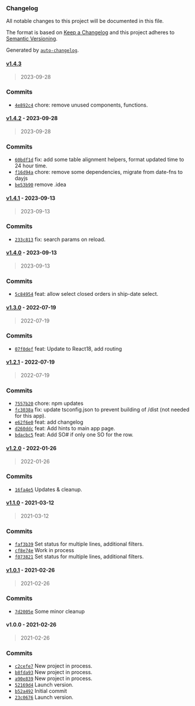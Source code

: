 ### Changelog

All notable changes to this project will be documented in this file.

The format is based on [Keep a Changelog](https://keepachangelog.com/en/1.0.0/)
and this project adheres to [Semantic Versioning](https://semver.org/spec/v2.0.0.html).

Generated by [`auto-changelog`](https://github.com/CookPete/auto-changelog).

#### [v1.4.3](https://github.com/ChumsInc/edi-order-status/compare/v1.4.2...v1.4.3)

> 2023-09-28

### Commits

- [`4e892c4`](https://github.com/ChumsInc/edi-order-status/commit/4e892c4961388b92f04fb36d3326baea09a57c11)  chore: remove unused components, functions.

#### [v1.4.2](https://github.com/ChumsInc/edi-order-status/compare/v1.4.1...v1.4.2) - 2023-09-28

> 2023-09-28

### Commits

- [`60bdf1d`](https://github.com/ChumsInc/edi-order-status/commit/60bdf1d0fcb6b2b5fcfa5d357dbb70e80ea31198)  fix: add some table alignment helpers, format updated time to 24 hour time.
- [`f16d94a`](https://github.com/ChumsInc/edi-order-status/commit/f16d94ab581d45c42233a1cbcf7174aa653f5831)  chore: remove some dependencies, migrate from date-fns to dayjs
- [`be53b90`](https://github.com/ChumsInc/edi-order-status/commit/be53b902ffa2a050abb2bb93890b47ca4cc29196)  remove .idea

#### [v1.4.1](https://github.com/ChumsInc/edi-order-status/compare/v1.4.0...v1.4.1) - 2023-09-13

> 2023-09-13

### Commits

- [`233c813`](https://github.com/ChumsInc/edi-order-status/commit/233c813c7996035c6ffa71cdcbf579fc6c36e270)  fix: search params on reload.

#### [v1.4.0](https://github.com/ChumsInc/edi-order-status/compare/v1.3.0...v1.4.0) - 2023-09-13

> 2023-09-13

### Commits

- [`5c84954`](https://github.com/ChumsInc/edi-order-status/commit/5c84954f194b156f489f0ea67931e0757674db46)  feat: allow select closed orders in ship-date select.

#### [v1.3.0](https://github.com/ChumsInc/edi-order-status/compare/v1.2.1...v1.3.0) - 2022-07-19

> 2022-07-19

### Commits

- [`07f0def`](https://github.com/ChumsInc/edi-order-status/commit/07f0def5e31548e6023d83116e66a44ade33ea1b)  feat: Update to React18, add routing

#### [v1.2.1](https://github.com/ChumsInc/edi-order-status/compare/v1.2.0...v1.2.1) - 2022-07-19

> 2022-07-19

### Commits

- [`7557b20`](https://github.com/ChumsInc/edi-order-status/commit/7557b206c95a2446a0ca50319a2bddc9ecf81a27)  chore: npm updates
- [`fc3038a`](https://github.com/ChumsInc/edi-order-status/commit/fc3038a2dc51047717203ff1ccfe372182b47656)  fix: update tsconfig.json to prevent building of /dist (not needed for this app).
- [`e62f6e0`](https://github.com/ChumsInc/edi-order-status/commit/e62f6e0dc4155cc1d4faba01903f384ece65b3ef)  feat: add changelog
- [`d260ddc`](https://github.com/ChumsInc/edi-order-status/commit/d260ddc9cc19775464cb1b0941818d90ea8935dc)  feat: Add hints to main app page.
- [`bdacbc5`](https://github.com/ChumsInc/edi-order-status/commit/bdacbc5d4c7fda0842141c313809087a51b61e61)  feat: Add SO# if only one SO for the row.

#### [v1.2.0](https://github.com/ChumsInc/edi-order-status/compare/v1.1.0...v1.2.0) - 2022-01-26

> 2022-01-26

### Commits

- [`16fa4e5`](https://github.com/ChumsInc/edi-order-status/commit/16fa4e56e6305d6e5f901337cf150c04fe90cff5)  Updates & cleanup.

#### [v1.1.0](https://github.com/ChumsInc/edi-order-status/compare/v1.0.1...v1.1.0) - 2021-03-12

> 2021-03-12

### Commits

- [`faf3b39`](https://github.com/ChumsInc/edi-order-status/commit/faf3b390360412f085de4cb681c99d2bf8363b53)  Set status for multiple lines, additional filters.
- [`cf8e74e`](https://github.com/ChumsInc/edi-order-status/commit/cf8e74edda0c8c8a2d9c534be0de2e44835abdd6)  Work in process
- [`f073821`](https://github.com/ChumsInc/edi-order-status/commit/f0738212b7836cc4288b7b44cf82d00d06908d54)  Set status for multiple lines, additional filters.

#### [v1.0.1](https://github.com/ChumsInc/edi-order-status/compare/v1.0.0...v1.0.1) - 2021-02-26

> 2021-02-26

### Commits

- [`7d2005e`](https://github.com/ChumsInc/edi-order-status/commit/7d2005e51241af25f57289e8439cc70bd1d2ee3d)  Some minor cleanup

#### v1.0.0 - 2021-02-26

> 2021-02-26

### Commits

- [`c2cefe7`](https://github.com/ChumsInc/edi-order-status/commit/c2cefe70104f07316eef3a4d2d6292e825d229ef)  New project in process.
- [`b8fda93`](https://github.com/ChumsInc/edi-order-status/commit/b8fda935c41ead1c76dba52e442354450709bf9d)  New project in process.
- [`a90e839`](https://github.com/ChumsInc/edi-order-status/commit/a90e8397dc1709633fcad7fa2d910dd66fcc5d08)  New project in process.
- [`52169d4`](https://github.com/ChumsInc/edi-order-status/commit/52169d48ec054f6e9164f41cbf6ea08e4a20afcf)  Launch version.
- [`b52a492`](https://github.com/ChumsInc/edi-order-status/commit/b52a492a21a353b187dbbf4fa2f407292de816cb)  Initial commit
- [`23c0676`](https://github.com/ChumsInc/edi-order-status/commit/23c0676f197f00b2cf9aeb530ea81792fc07ef9b)  Launch version.
